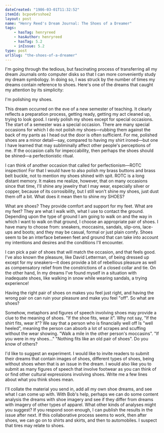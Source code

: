 ```yaml
---
dateCreated: "1986-03-01T11:32:52"
itemId: bcpov6rsshoe2
layout: post
name: "Henry Reed's Dream Journal: The Shoes of a Dreamer"
tags:
    - hasTag: henryreed
    - hasAuthor: henryreed
    - hasTag: 5.2
    - inIssue: 5.2
type: post
urlSlug: "the-shoes-of-a-dreamer"
---
```


I'm going through the tedious, but fascinating process of transferring all my dream Journals onto computer disks so that I can more conveniently study my dream symbology. In doing so, I was struck by the number of times my dreams contain reference to shoes. Here's one of the dreams that caught my attention by its simplicity:

I'm polishing my shoes.

This dream occurred on the eve of a new semester of teaching. It clearly reflects a preparation process, getting ready, getting my act cleaned up, trying to look good. I rarely polish my shoes except for special occasions. The start of a semester was a special occasion. There are many special occasions for which I do not polish my shoes—rubbing them against the back of my pants as I head out the door is often sufficient. For me, polished shoes are a minor detail—say, compared to having my shirt ironed—but one I have learned that may subliminally affect other people's perceptions of me. If the occasion calls for impeccability, then perhaps the shoes should be shined—a perfectionistic ritual.

I can think of another occasion that called for perfectionism—ROTC inspection! For that I would have to also polish my brass buttons and brass belt buckle, not to mention my shoes shined with spit. ROTC is a long distant memory. It makes me realize, however, that on many occasions since that time, I'll shine any jewelry that I may wear, especially silver or copper, because of its corrosibility, but I still won't shine my shoes, just dust them off a bit. What does it mean then to shine my SHOES?

<div id="supporters-mobile"></div>

What are shoes? They provide comfort and support for my feet. What are my feet? They are what I walk with, what I use to contact the ground. Depending upon the type of ground I am going to walk on and the way in which I want to walk on that ground, I choose an appropriate pair of shoes. I have many to choose from: sneakers, moccasins, sandals, slip-ons, lace-ups and boots; and they may be casual, formal or just plain comfy. Shoes seem to be an interface between feet and ground that can take into account my intentions and desires and the conditions I'll encounter.

I can pick a pair of shoes that will match the occasion, and that feels good. I've also known the pleasure, like David Letterman, of being dressed up except for my sneakers—it does provide a bit of rebellious pleasure as well as compensatory relief from the constrictions of a closed collar and tie. On the other hand, In my dreams I've found myself in a situation with inadequate shoes, like walking in snow while wearing sandals, a trying experience!

Having the right pair of shoes on makes you feel just right, and having the wrong pair on can ruin your pleasure and make you feel "off". So what are shoes?

Somehow, metaphors and figures of speech involving shoes may provide a clue to the meaning of shoes. "If the shoe fits, wear it". Why not say, "If the shirt fits, wear it"? We say that a person who is financially well off Is "well heeled", meaning the person can absorb a lot of scrapes and scuffing without the wear showing. "Walk a mile in the other person's moccasins". "If you were in my shoes..." "Nothing fits like an old pair of shoes". Do you know of others?

I'd like to suggest an experiment. I would like to invite readers to submit their dreams that contain images of shoes, different types of shoes, being without shoes when that is an issue in the dream. I would also like you to submit as many figures of speech that involve footwear as you can think of or find other cultural expressions involving shoes. Write me a few lines about what you think shoes mean.

I'll collate the material you send in, add all my own shoe dreams, and see what I can come up with. With Bob's help, perhaps we can do some content analysis the dreams with shoe imagery and see if they differ from dreams with imagery of other types of apparel. What other kinds of analyses might you suggest? If you respond soon enough, I can publish the results in the issue after next. If this collaborative process seems to work, then after shoes, we can go on to shirts and skirts, and then to automobiles. I suspect that tires may relate to shoes.
